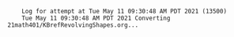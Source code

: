         Log for attempt at Tue May 11 09:30:48 AM PDT 2021 (13500)
        Tue May 11 09:30:48 AM PDT 2021 Converting 21math401/KBrefRevolvingShapes.org...
